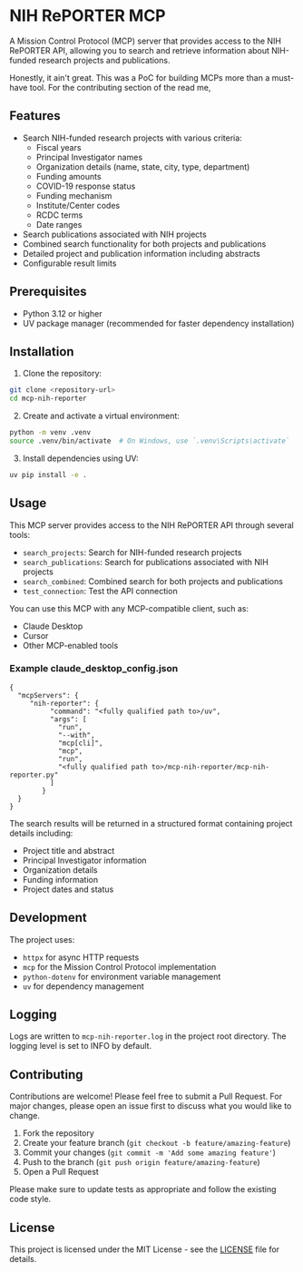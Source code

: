 # NIH RePORTER MCP

A Mission Control Protocol (MCP) server that provides access to the NIH RePORTER API, allowing you to search and retrieve information about NIH-funded research projects and publications.

Honestly, it ain't great. This was a PoC for building MCPs more than a must-have tool. For the contributing section of the read me, 

## Features

- Search NIH-funded research projects with various criteria:
  - Fiscal years
  - Principal Investigator names
  - Organization details (name, state, city, type, department)
  - Funding amounts
  - COVID-19 response status
  - Funding mechanism
  - Institute/Center codes
  - RCDC terms
  - Date ranges
- Search publications associated with NIH projects
- Combined search functionality for both projects and publications
- Detailed project and publication information including abstracts
- Configurable result limits

## Prerequisites

- Python 3.12 or higher
- UV package manager (recommended for faster dependency installation)

## Installation

1. Clone the repository:
```bash
git clone <repository-url>
cd mcp-nih-reporter
```

2. Create and activate a virtual environment:
```bash
python -m venv .venv
source .venv/bin/activate  # On Windows, use `.venv\Scripts\activate`
```

3. Install dependencies using UV:
```bash
uv pip install -e .
```


## Usage

This MCP server provides access to the NIH RePORTER API through several tools:

- `search_projects`: Search for NIH-funded research projects
- `search_publications`: Search for publications associated with NIH projects
- `search_combined`: Combined search for both projects and publications
- `test_connection`: Test the API connection

You can use this MCP with any MCP-compatible client, such as:
- Claude Desktop
- Cursor
- Other MCP-enabled tools

### Example claude_desktop_config.json
```
{
  "mcpServers": {
	 "nih-reporter": {
	      "command": "<fully qualified path to>/uv",
	      "args": [
	        "run",
	        "--with",
	        "mcp[cli]",
	        "mcp",
	        "run",
	        "<fully qualified path to>/mcp-nih-reporter/mcp-nih-reporter.py"
	      ]
	    }
  }
}
```

The search results will be returned in a structured format containing project details including:
- Project title and abstract
- Principal Investigator information
- Organization details
- Funding information
- Project dates and status

## Development

The project uses:
- `httpx` for async HTTP requests
- `mcp` for the Mission Control Protocol implementation
- `python-dotenv` for environment variable management
- `uv` for dependency management

## Logging

Logs are written to `mcp-nih-reporter.log` in the project root directory. The logging level is set to INFO by default.

## Contributing

Contributions are welcome! Please feel free to submit a Pull Request. For major changes, please open an issue first to discuss what you would like to change.

1. Fork the repository
2. Create your feature branch (`git checkout -b feature/amazing-feature`)
3. Commit your changes (`git commit -m 'Add some amazing feature'`)
4. Push to the branch (`git push origin feature/amazing-feature`)
5. Open a Pull Request

Please make sure to update tests as appropriate and follow the existing code style.

## License

This project is licensed under the MIT License - see the [LICENSE](LICENSE) file for details.
